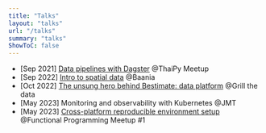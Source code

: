 ```yaml
---
title: "Talks"
layout: "talks"
url: "/talks"
summary: "talks"
ShowToC: false
---
```


- [Sep 2021] [Data pipelines with Dagster](https://github.com/devbaygroup/dagster-demo) @ThaiPy Meetup
- [Sep 2022] [Intro to spatial data](/pdf/intro-to-spatial-data.pdf) @Baania
- [Oct 2022] [The unsung hero behind Bestimate: data platform](/pdf/grill-the-data-2022---the-unsung-hero-behind-bestimate-data-platform.pdf) @Grill the data
- [May 2023] Monitoring and observability with Kubernetes @JMT
- [May 2023] [Cross-platform reproducible environment setup](https://www.eventpop.me/e/15089/functional) @Functional Programming Meetup #1
